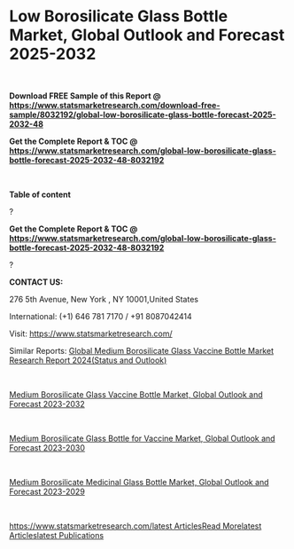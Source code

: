 <h1>Low Borosilicate Glass Bottle Market, Global Outlook and Forecast 2025-2032</h1><br/><p><strong>Download FREE Sample of this Report @ <a href="https://www.statsmarketresearch.com/download-free-sample/8032192/global-low-borosilicate-glass-bottle-forecast-2025-2032-48">https://www.statsmarketresearch.com/download-free-sample/8032192/global-low-borosilicate-glass-bottle-forecast-2025-2032-48</a></strong></p>
 
 
 
 <div><b>Get the Complete Report & TOC @ <a href="https://www.statsmarketresearch.com/global-low-borosilicate-glass-bottle-forecast-2025-2032-48-8032192">https://www.statsmarketresearch.com/global-low-borosilicate-glass-bottle-forecast-2025-2032-48-8032192</a></b></div>
 
 
 
 <p><br />
 
 <b>Table of content</b></p>
 
 
 
 <p>? </p>
 
 
 
 <div><b>Get the Complete Report & TOC @ <a href="https://www.statsmarketresearch.com/global-low-borosilicate-glass-bottle-forecast-2025-2032-48-8032192">https://www.statsmarketresearch.com/global-low-borosilicate-glass-bottle-forecast-2025-2032-48-8032192</a></b></div>
 
 
 
 <p>? </p>
 
 
 
 <p><b>CONTACT US:</b><br />
 
 276 5th Avenue, New York , NY 10001,United States<br />
 
 International: (+1) 646 781 7170 / +91 8087042414<br />
 
 Visit: <a href="https://www.statsmarketresearch.com/">https://www.statsmarketresearch.com/</a><br />
 
 Similar Reports: <a href="https://www.statsmarketresearch.com/global-low-borosilicate-glass-bottle-forecast-2025-2032-48-8032192">Global Medium Borosilicate Glass Vaccine Bottle Market Research Report 2024(Status and Outlook)</a><br />
 
 <br />
 
 <a href="https://www.statsmarketresearch.com/global-low-borosilicate-glass-bottle-forecast-2025-2032-48-8032192">Medium Borosilicate Glass Vaccine Bottle Market, Global Outlook and Forecast 2023-2032</a><br />
 
 <br />
 
 <a href="https://www.statsmarketresearch.com/global-low-borosilicate-glass-bottle-forecast-2025-2032-48-8032192">Medium Borosilicate Glass Bottle for Vaccine Market, Global Outlook and Forecast 2023-2030</a><br />
 
 <br />
 
 <a href="https://www.statsmarketresearch.com/global-low-borosilicate-glass-bottle-forecast-2025-2032-48-8032192">Medium Borosilicate Medicinal Glass Bottle Market, Global Outlook and Forecast 2023-2029</a><br />
 
 <br />
 
 <a href="https://gyeongbokgung.com">https://www.statsmarketresearch.com/</a><a href="https://hallyeomaritime.com">latest Articles</a><a href="https://jingwansa.com">Read More</a><a href="https://nguoiviet.jp/">latest Articles</a><a href="https://www.intelmarketresearch.com/">latest Publications</a></p>